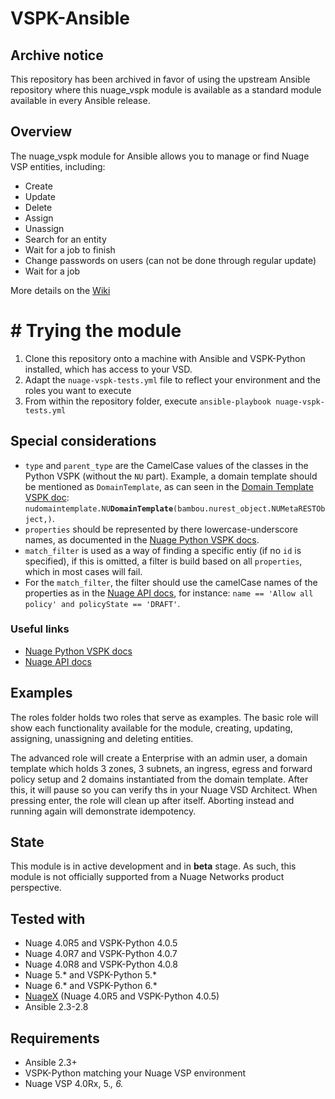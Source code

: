 # VSPK-Ansible

## Archive notice
This repository has been archived in favor of using the upstream Ansible repository where this nuage_vspk module is available as a standard module available in every Ansible release.

 ## Overview
The nuage_vspk module for Ansible allows you to manage or find Nuage VSP entities, including:

* Create
* Update
* Delete
* Assign
* Unassign
* Search for an entity
* Wait for a job to finish
* Change passwords on users (can not be done through regular update)
* Wait for a job

More details on the [Wiki](https://github.com/nuagenetworks/vspk-ansible/wiki)

# # Trying the module
1. Clone this repository onto a machine with Ansible and VSPK-Python installed, which has access to your VSD.
2. Adapt the `nuage-vspk-tests.yml` file to reflect your environment and the roles you want to execute
3. From within the repository folder, execute `ansible-playbook nuage-vspk-tests.yml`

## Special considerations
* `type` and `parent_type` are the CamelCase values of the classes in the Python VSPK (without the `NU` part). Example, a domain template should be mentioned as `DomainTemplate`, as can seen in the [Domain Template VSPK doc](https://nuagenetworks.github.io/vspkdoc/html/v4_0/nudomaintemplate.html): `nudomaintemplate.NU`**`DomainTemplate`**`(bambou.nurest_object.NUMetaRESTObject,)`.
* `properties` should be represented by there lowercase-underscore names, as documented in the [Nuage Python VSPK docs](https://nuagenetworks.github.io/vspkdoc/html/index.html).
* `match_filter` is used as a way of finding a specific entiy (if no `id` is specified), if this is omitted, a filter is build based on all `properties`, which in most cases will fail. 
* For the `match_filter`, the filter should use the camelCase names of the properties as in the [Nuage API docs](https://nuagenetworks.github.io/vsd-api-documentation/v4_0/), for instance: `name == 'Allow all policy' and policyState == 'DRAFT'`.

### Useful links
* [Nuage Python VSPK docs](https://nuagenetworks.github.io/vspkdoc/html/index.html)
* [Nuage API docs](https://nuagenetworks.github.io/vsd-api-documentation/v4_0/)

## Examples
The roles folder holds two roles that serve as examples. The basic role will show each functionality available for the module, creating, updating, assigning, unassigning and deleting entities.

The advanced role will create a Enterprise with an admin user,  a domain template which holds 3 zones, 3 subnets, an ingress, egress and forward policy setup and 2 domains instantiated from the domain template. After this, it will pause so you can verify ths in your Nuage VSD Architect. When pressing enter, the role will clean up after itself. Aborting instead and running again will demonstrate idempotency.

## State
This module is in active development and in **beta** stage. As such, this module is not officially supported from a Nuage Networks product perspective.

## Tested with
* Nuage 4.0R5 and VSPK-Python 4.0.5
* Nuage 4.0R7 and VSPK-Python 4.0.7
* Nuage 4.0R8 and VSPK-Python 4.0.8
* Nuage 5.* and VSPK-Python 5.*
* Nuage 6.* and VSPK-Python 6.*
* [NuageX](https://nuagex.io) (Nuage 4.0R5 and VSPK-Python 4.0.5)
* Ansible 2.3-2.8

## Requirements
* Ansible 2.3+
* VSPK-Python matching your Nuage VSP environment
* Nuage VSP 4.0Rx, 5.*, 6.*

